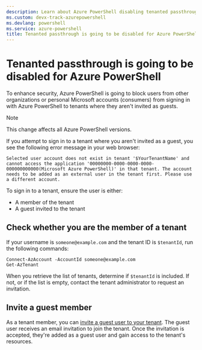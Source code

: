 ```yaml
---
description: Learn about Azure PowerShell disabling tenanted passthrough to enhance security. Check tenant membership, invite guest users, and resolve login issues.
ms.custom: devx-track-azurepowershell
ms.devlang: powershell
ms.service: azure-powershell
title: Tenanted passthrough is going to be disabled for Azure PowerShell
---
```


# Tenanted passthrough is going to be disabled for Azure PowerShell

To enhance security, Azure PowerShell is going to block users from other organizations or personal
Microsoft accounts (consumers) from signing in with Azure PowerShell to tenants where they aren't
invited as guests.

> [!NOTE]
> This change affects all Azure PowerShell versions.

If you attempt to sign in to a tenant where you aren't invited as a guest, you see the following
error message in your web browser:

```Output
Selected user account does not exist in tenant '$YourTenantName' and cannot access the application '00000000-0000-0000-0000-000000000000(Microsoft Azure PowerShell)' in that tenant. The account needs to be added as an external user in the tenant first. Please use a different account.
```

To sign in to a tenant, ensure the user is either:

- A member of the tenant
- A guest invited to the tenant

## Check whether you are the member of a tenant

If your username is `someone@example.com` and the tenant ID is `$tenantId`, run the following
commands:

```azurepowershell
Connect-AzAccount -AccountId someone@example.com
Get-AzTenant
```

When you retrieve the list of tenants, determine if `$tenantId` is included. If not, or if the list
is empty, contact the tenant administrator to request an invitation.

## Invite a guest member

As a tenant member, you can [invite a guest user to your tenant][invite-tenant-guest]. The guest
user receives an email invitation to join the tenant. Once the invitation is accepted, they're added
as a guest user and gain access to the tenant's resources.

<!-- link references -->

[invite-tenant-guest]: /entra/external-id/b2b-quickstart-add-guest-users-portal
